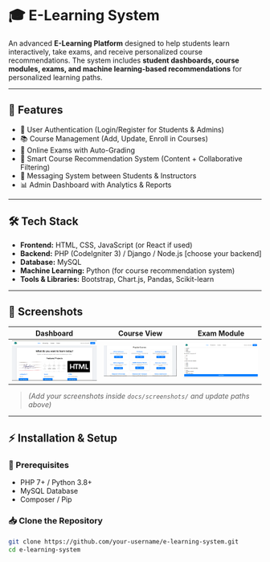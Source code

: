# 🎓 E-Learning System

An advanced **E-Learning Platform** designed to help students learn interactively, take exams, and receive personalized course recommendations. The system includes **student dashboards, course modules, exams, and machine learning-based recommendations** for personalized learning paths.

---

## 🚀 Features
- 🔐 User Authentication (Login/Register for Students & Admins)  
- 📚 Course Management (Add, Update, Enroll in Courses)  
- 📝 Online Exams with Auto-Grading  
- 🤖 Smart Course Recommendation System (Content + Collaborative Filtering)  
- 💬 Messaging System between Students & Instructors  
- 📊 Admin Dashboard with Analytics & Reports  

---

## 🛠️ Tech Stack
- **Frontend:** HTML, CSS, JavaScript (or React if used)  
- **Backend:** PHP (CodeIgniter 3) / Django / Node.js [choose your backend]  
- **Database:** MySQL  
- **Machine Learning:** Python (for course recommendation system)  
- **Tools & Libraries:** Bootstrap, Chart.js, Pandas, Scikit-learn  

---

## 📸 Screenshots
| Dashboard | Course View | Exam Module |
|-----------|-------------|-------------|
| ![Dashboard Screenshot](docs/sceenshots/dashboard.png) | ![Course Screenshot](docs/sceenshots/course.png) | ![Exam Screenshot](docs/sceenshots/exam.png) |

> *(Add your screenshots inside `docs/screenshots/` and update paths above)*  

---

## ⚡ Installation & Setup

### 🔧 Prerequisites
- PHP 7+ / Python 3.8+  
- MySQL Database  
- Composer / Pip  

### 📥 Clone the Repository
```bash
git clone https://github.com/your-username/e-learning-system.git
cd e-learning-system
